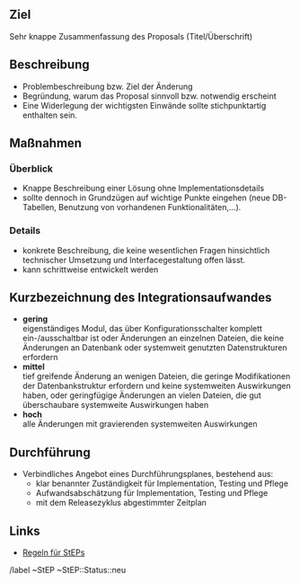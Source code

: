 ## Ziel

Sehr knappe Zusammenfassung des Proposals (Titel/Überschrift)

## Beschreibung

- Problembeschreibung bzw. Ziel der Änderung
- Begründung, warum das Proposal sinnvoll bzw. notwendig erscheint
- Eine Widerlegung der wichtigsten Einwände sollte stichpunktartig enthalten sein.

## Maßnahmen

### Überblick

- Knappe Beschreibung einer Lösung ohne Implementationsdetails
- sollte dennoch in Grundzügen auf wichtige Punkte eingehen (neue DB-Tabellen, Benutzung von vorhandenen Funktionalitäten,...).

### Details

- konkrete Beschreibung, die keine wesentlichen Fragen hinsichtlich technischer Umsetzung und Interfacegestaltung offen lässt.
- kann schrittweise entwickelt werden

## Kurzbezeichnung des Integrationsaufwandes

- **gering**<br>
  eigenständiges Modul, das über Konfigurationsschalter komplett ein-/ausschaltbar ist oder Änderungen an einzelnen Dateien, die keine Änderungen an Datenbank oder systemweit genutzten Datenstrukturen erfordern
- **mittel**<br>
   tief greifende Änderung an wenigen Dateien, die geringe Modifikationen der Datenbankstruktur erfordern und keine systemweiten Auswirkungen haben, oder geringfügige Änderungen an vielen Dateien, die gut überschaubare systemweite Auswirkungen haben
- **hoch**<br>
  alle Änderungen mit gravierenden systemweiten Auswirkungen

## Durchführung

- Verbindliches Angebot eines Durchführungsplanes, bestehend aus:
  - klar benannter Zuständigkeit für Implementation, Testing und Pflege
  - Aufwandsabschätzung für Implementation, Testing und Pflege
  - mit dem Releasezyklus abgestimmter Zeitplan

## Links

- [Regeln für StEPs](https://develop.studip.de/studip/dispatch.php/course/scm/9f22a869f704747dd066fbfe7ef55684?cid=1927f2b86d6b185aa6c6697810ad42f1)

/label ~StEP ~StEP::Status::neu
